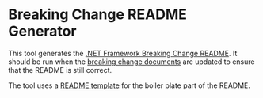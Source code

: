 # Breaking Change README Generator

This tool generates the [.NET Framework Breaking Change README](https://github.com/Microsoft/dotnet/blob/master/Documentation/breaking-changes/README.md). It should be run when the [breaking change documents](https://github.com/Microsoft/dotnet/blob/master/Documentation/breaking-changes) are updated to ensure that the README is still correct.

The tool uses a [README template](README-template.md) for the boiler plate part of the README.
